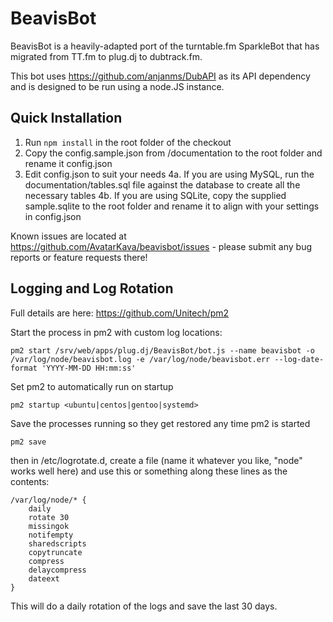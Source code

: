 BeavisBot
==========

BeavisBot is a heavily-adapted port of the turntable.fm SparkleBot that has migrated from TT.fm to plug.dj to dubtrack.fm.

This bot uses https://github.com/anjanms/DubAPI as its API dependency and is designed to be run using a node.JS instance.

Quick Installation
-----------------------
1. Run `npm install` in the root folder of the checkout
2. Copy the config.sample.json from /documentation to the root folder and rename it config.json
3. Edit config.json to suit your needs
4a. If you are using MySQL, run the documentation/tables.sql file against the database to create all the necessary tables
4b. If you are using SQLite, copy the supplied sample.sqlite to the root folder and rename it to align with your settings in config.json

Known issues are located at https://github.com/AvatarKava/beavisbot/issues - please submit any bug reports or feature requests there!

Logging and Log Rotation
------------------------

Full details are here: https://github.com/Unitech/pm2

Start the process in pm2 with custom log locations:
```
pm2 start /srv/web/apps/plug.dj/BeavisBot/bot.js --name beavisbot -o /var/log/node/beavisbot.log -e /var/log/node/beavisbot.err --log-date-format 'YYYY-MM-DD HH:mm:ss'
```
Set pm2 to automatically run on startup
```
pm2 startup <ubuntu|centos|gentoo|systemd>
```
Save the processes running so they get restored any time pm2 is started
```
pm2 save
```

then in /etc/logrotate.d, create a file (name it whatever you like, "node" works well here) and use
this or something along these lines as the contents:
```
/var/log/node/* {
    daily
    rotate 30
    missingok
    notifempty
    sharedscripts
    copytruncate
    compress
    delaycompress
    dateext
}
```
This will do a daily rotation of the logs and save the last 30 days.
